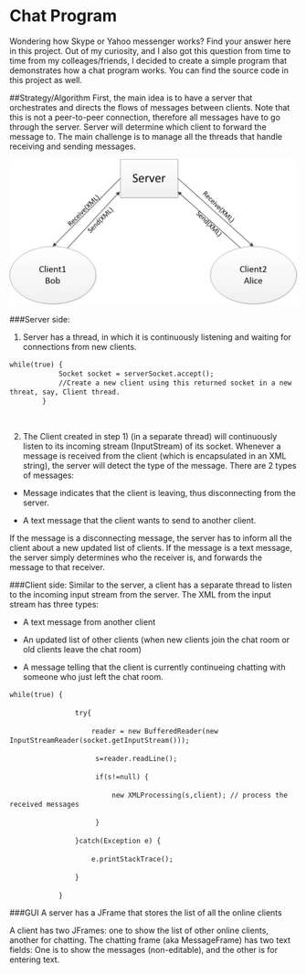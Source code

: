 # Chat Program

Wondering how Skype or Yahoo messenger works?
Find your answer here in this project. Out of my curiosity, and I also got this question from time to time from my colleages/friends, I decided to create a simple program that demonstrates how a chat program works. You can find the source code in this project as well.

##Strategy/Algorithm
First, the main idea is to have a server that orchestrates and directs the flows of messages between clients. Note that this is not a peer-to-peer connection, therefore all messages have to go through the server. Server will determine which client to forward the message to. The main challenge is to manage all the threads that handle receiving and sending messages. 

![alt tag](https://github.com/phsimo/ChatApp/blob/master/Chat%20Architecture.jpg)

###Server side:
1) Server has a thread, in which it is continuously listening and waiting for connections from new clients.
``` 
while(true) {
			Socket socket = serverSocket.accept();
			//Create a new client using this returned socket in a new threat, say, Client thread.
		}

	
```
2) The Client created in step 1) (in a separate thread) will continuously listen to its incoming stream (InputStream) of its socket. Whenever a message is received from the client (which is encapsulated in an XML string), the server will detect the type of the message. There are 2 types of messages:

* Message indicates that the client is leaving, thus disconnecting from the server.

* A text message that the client wants to send to another client.

If the message is a disconnecting message, the server has to inform all the client about a new updated list of clients.
If the message is a text message, the server simply determines who the receiver is, and forwards the message to that receiver.

###Client side:
Similar to the server, a client has a separate thread to listen to the incoming input stream from the server. The XML from the input stream has three types:

* A text message from another client

* An updated list of other clients (when new clients join the chat room or old clients leave the chat room)

* A message telling that the client is currently continueing chatting with someone who just left the chat room.

```
while(true) {
			
				try{  
				
					reader = new BufferedReader(new InputStreamReader(socket.getInputStream()));
					
					 s=reader.readLine();
					 
					 if(s!=null) {
					 
						 new XMLProcessing(s,client); // process the received messages	
						 
					 }
					 
				}catch(Exception e) {
				
					e.printStackTrace();
					
				}
				
			}
```

###GUI
A server has a JFrame that stores the list of all the online clients

A client has two JFrames: one to show the list of other online clients, another for chatting. The chatting frame (aka MessageFrame) has two text fields: One is to show the messages (non-editable), and the other is for entering text.



